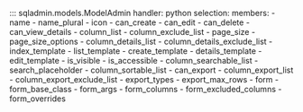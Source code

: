 ::: sqladmin.models.ModelAdmin
    handler: python
    selection:
      members:
        - name
        - name_plural
        - icon
        - can_create
        - can_edit
        - can_delete
        - can_view_details
        - column_list
        - column_exclude_list
        - page_size
        - page_size_options
        - column_details_list
        - column_details_exclude_list
        - index_template
        - list_template
        - create_template
        - details_template
        - edit_template
        - is_visible
        - is_accessible
        - column_searchable_list
        - search_placeholder
        - column_sortable_list
        - can_export
        - column_export_list
        - column_export_exclude_list
        - export_types
        - export_max_rows
        - form
        - form_base_class
        - form_args
        - form_columns
        - form_excluded_columns
        - form_overrides
